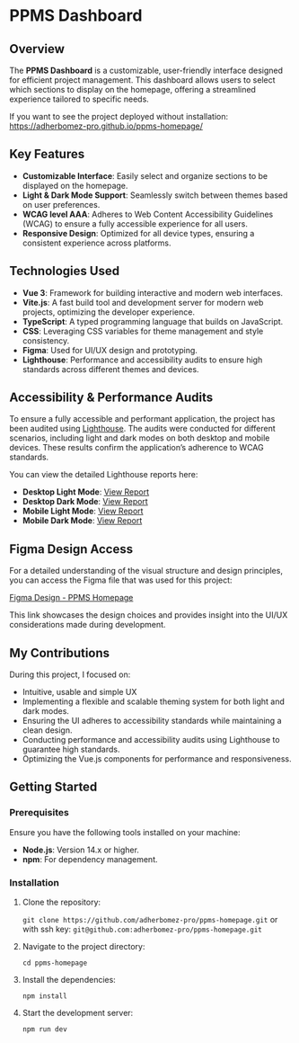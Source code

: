 # PPMS Dashboard

## Overview

The **PPMS Dashboard** is a customizable, user-friendly interface designed for efficient project management. This dashboard allows users to select which sections to display on the homepage, offering a streamlined experience tailored to specific needs.

If you want to see the project deployed without installation:
https://adherbomez-pro.github.io/ppms-homepage/

## Key Features

-   **Customizable Interface**: Easily select and organize sections to be displayed on the homepage.
-   **Light & Dark Mode Support**: Seamlessly switch between themes based on user preferences.
-   **WCAG level AAA**: Adheres to Web Content Accessibility Guidelines (WCAG) to ensure a fully accessible experience for all users.
-   **Responsive Design**: Optimized for all device types, ensuring a consistent experience across platforms.

## Technologies Used

-   **Vue 3**: Framework for building interactive and modern web interfaces.
-   **Vite.js**: A fast build tool and development server for modern web projects, optimizing the developer experience.
-   **TypeScript**: A typed programming language that builds on JavaScript.
-   **CSS**: Leveraging CSS variables for theme management and style consistency.
-   **Figma**: Used for UI/UX design and prototyping.
-   **Lighthouse**: Performance and accessibility audits to ensure high standards across different themes and devices.

## Accessibility & Performance Audits

To ensure a fully accessible and performant application, the project has been audited using [Lighthouse](https://developers.google.com/web/tools/lighthouse). The audits were conducted for different scenarios, including light and dark modes on both desktop and mobile devices. These results confirm the application’s adherence to WCAG standards.

You can view the detailed Lighthouse reports here:

-   **Desktop Light Mode**: [View Report](https://googlechrome.github.io/lighthouse/viewer/?psiurl=https://adherbomez-pro.github.io/ppms-homepage%2F&strategy=desktop&category=accessibility&category=best-practices&locale=en-US&utm_source=lh-chrome-ext)
-   **Desktop Dark Mode**: [View Report](https://googlechrome.github.io/lighthouse/viewer/?psiurl=https://adherbomez-pro.github.io/ppms-homepage%2F%3Fforce-dark-mode%3Dtrue&strategy=desktop&category=accessibility&category=best-practices&locale=en-US&utm_source=lh-chrome-ext)
-   **Mobile Light Mode**: [View Report](https://googlechrome.github.io/lighthouse/viewer/?psiurl=https://adherbomez-pro.github.io/ppms-homepage%2F&strategy=mobile&category=accessibility&category=best-practices&locale=en-US&utm_source=lh-chrome-ext)
-   **Mobile Dark Mode**: [View Report](https://googlechrome.github.io/lighthouse/viewer/?psiurl=https://adherbomez-pro.github.io/ppms-homepage%2F%3Fforce-dark-mode%3Dtrue&strategy=mobile&category=accessibility&category=best-practices&locale=en-US&utm_source=lh-chrome-ext)

## Figma Design Access

For a detailed understanding of the visual structure and design principles, you can access the Figma file that was used for this project:

[Figma Design - PPMS Homepage](https://www.figma.com/design/dwo0NxeIAbuPi8I7yFGVRE/PPMS---Stratocore?node-id=25-78&t=QqsqLcSMKAeDzUrP-1)

This link showcases the design choices and provides insight into the UI/UX considerations made during development.

## My Contributions

During this project, I focused on:

-   Intuitive, usable and simple UX
-   Implementing a flexible and scalable theming system for both light and dark modes.
-   Ensuring the UI adheres to accessibility standards while maintaining a clean design.
-   Conducting performance and accessibility audits using Lighthouse to guarantee high standards.
-   Optimizing the Vue.js components for performance and responsiveness.

## Getting Started

### Prerequisites

Ensure you have the following tools installed on your machine:

-   **Node.js**: Version 14.x or higher.
-   **npm**: For dependency management.

### Installation

1. Clone the repository:

    `git clone https://github.com/adherbomez-pro/ppms-homepage.git`
    or with ssh key:
    `git@github.com:adherbomez-pro/ppms-homepage.git`

2. Navigate to the project directory:

    `cd ppms-homepage`

3. Install the dependencies:

    `npm install`

4. Start the development server:

    `npm run dev`

